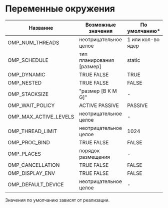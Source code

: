 # Переменные окружения

| Название | Возможные значения  | По умолчанию* |
| -- | -- | -- |
| OMP_NUM_THREADS   | неотрицательное целое  | 1 или кол-во ядер |
| OMP_SCHEDULE | тип планирования [размер] | static |
| OMP_DYNAMIC | TRUE FALSE | TRUE |
| OMP_NESTED  | TRUE FALSE| FALSE |
| OMP_STACKSIZE | "размер [B K M G]" | - |
| OMP_WAIT_POLICY | ACTIVE PASSIVE | PASSIVE |
| OMP_MAX_ACTIVE_LEVELS | неотрицательное целое | - |
| OMP_THREAD_LIMIT | неотрицательное целое | 1024 |
| OMP_PROC_BIND |  TRUE FALSE | FALSE |
| OMP_PLACES | порядок размещения | - |
| OMP_CANCELLATION |  TRUE FALSE | FALSE |
| OMP_DISPLAY_ENV|  TRUE FALSE | FALSE |
| OMP_DEFAULT_DEVICE| неотрицательное целое | - |



Значения по умолчанию зависят от реализации.